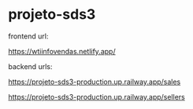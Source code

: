 # projeto-sds3

frontend url:

https://wtiinfovendas.netlify.app/

backend  urls:

https://projeto-sds3-production.up.railway.app/sales

https://projeto-sds3-production.up.railway.app/sellers